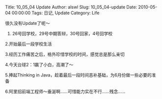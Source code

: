 Title: 10_05_04 Update
Author: alswl
Slug: 10_05_04-update
Date: 2010-05-04 00:00:00
Tags: 日记, Update
Category: Life

很久没有Update了呢～

1. 26号回学校，29号中期答辩，30号回家，4号回学校

2.开始最后一段学校生活

3.经历工作痛苦之后，格外珍惜学校的时间，感觉总是那么亲切

4.今天台球2：1赢了小白，高潮了～

5.捧起Thinking in Java，趁着最后一段时间恶补基础，为6月份做一些必要的准备

6.阿里招前端工程师～垂涎啊……可惜能力实在不行……残念……

